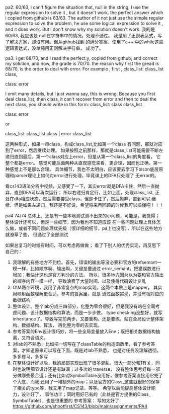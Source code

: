 pa2: 60/63, i can't figure the situation that, null in the string; I use the regular expression to solve it , but it doesn't 
work. the perfect answer which i copied from github is 63/63. The author of it not just use the simple regular expression
to solve the problem, he use some logical expression to solve it , and it does work. But i don't know why my solution 
doesn't work.
我的是60/63, 我应该是 null在字符串中的情况，处理不通过。 我是用了正则表达式，写了解决方案，却没有用。但从github找到
的满分答案，使用了c++ 中的while这些逻辑表达式，没单纯用正则解决字符串， 成功了。


pa3: i get 68/70, and I read the perfect.y, copied from github, and correct my solution, and now, the grade is 70/70.
the reason why first the gread is 68/70, is the order to deal with error. 
For example , first , 
class_list:
class_list class, 

class:
error

I omit many details, but i just wanna say, this is wrong. Because you first deal class_list, then class, it can't recover
from error and then to deal the next class, you should write in this form:
class_list:
class class_list

class:
error

or

class_list:
class_list class
| error class_list

这两种形式，如果一串class，构成class_list,比如第一个class 有问题，那就对应到了error，然后继续处理。
如果按照之前那样，那就是class_list可能需要不断左递归直到最后，第一个class对应上error，但是从第一个class_list的角度看，
它整个都是error。
感觉可能后面两种从直观感觉来看，更合理，因而也正确。第一种感觉上不是那么合理。
具体细节，我也不太明白，应该要去学习下bison底层原理和parser理论上如何对error进行处理，毕竟课上的DFA只处理了
无error的。

看cs143语法分析中视频，又感受了一下，其实error就是DFA卡住，然后一直抛弃，直到DFA可以再次运行；
所以右递归肯定行，比如上面，处理class_list, 正处在dfa相应状态，然后需要接受class，但是卡住了，然后抛弃，直到可以
继续。但是如果左递归，我还是不好说，希望将来再回顾的时候我可以搞懂吧！！！



pa4 74/74
总体上，还是有一些本地测试测不出来的小问题，可能是，我觉得；整体设计还可以，但是一些细节，因为我也不知道应该
在一些问题处理上具体怎么做，或者不同问题处理优先级（很详细的细节，pa上也没写），所以在这些地方就潦草了些，
但通过了全部测试

如果总复习的时候有时间，可以考虑再做做；
看了下别人的优秀实现，再反思下自己的：
1. 我理解的有些地方不到位。首先，错误的输出等没必要和官方的refsemant一模一样，比如顺序啊、输出啊，关键是要通过
error_semant，把错误数进行增加；我估计这也是官方判分的方法。 所以，很多地方因为以为要和官方输出的顺序内容一模一样，
导致浪费了大量时间、以及使得代码设计变乱
2. O\M两个环境，我用了非常复杂的map实现。这两个本质上是mapper， 其实用映射函数理解更合适。参考的答案里，就是
通过函数实现，并没有相对应的数据结构
3. 整体设计。整个lab分成三四部分，化整为零会很好，但是我没有站在全局考虑问题、设计数据结构和算法，而是一步步做，
type checking没想好，就写inheritance了。导致写完前两步，又要重构。还是要练。站在全局设计整体架构、数据结构、算法，
再化整为零的去实现。
4. 参考答案的Env设计很巧妙，将一些全局变量放入Env；既把相关数据结构抽离，又符合语义。
5. 对lab的不熟悉，比如把一切写在了classTable的构造函数里，看了参考答案，才知道原来可以写在下面。既是对lab不熟悉，
也是对任务没理解透彻，多多练习，多多写
6. 在整体设计好以后，我的局部实现出现了很多混乱，很大一部分和1有关，同时也说明细节设计还是有缺漏；过多次的
traverse， 没有整体思考好每一部分做哪些最合适；还有比如对SymbolTable没用好，像参考答案直接用它兜了个大底，而我
还用了一堆额外的map；以及官方的Class_这些就很好的保存了相关的type等，我又用了map记录，等等。
希望以后能提高整体设计能力，设计好了， 事倍功半；同时用好已有的（此处是官方提供的Class_ SymbolTable），也是很重要的
参考答案： 写的太好了 https://github.com/shootfirst/CS143/blob/main/assignments/PA4